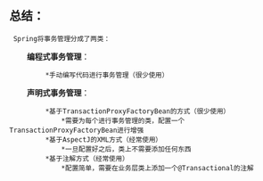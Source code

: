 **总结：**
---
     Spring将事务管理分成了两类：
     
         **编程式事务管理**：
         
             *手动编写代码进行事务管理（很少使用）
             
         **声明式事务管理**：
         
             *基于TransactionProxyFactoryBean的方式（很少使用）
                 *需要为每个进行事务管理的类，配置一个TransactionProxyFactoryBean进行增强
             *基于AspectJ的XML方式（经常使用）
                 *一旦配置好之后，类上不需要添加任何东西
             *基于注解方式（经常使用）
                 *配置简单，需要在业务层类上添加一个@Transactional的注解
                
